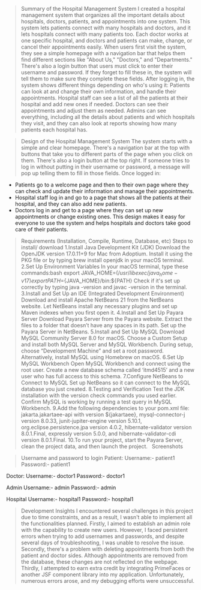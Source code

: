 >Summary of the Hospital Management System
I created a hospital management system that organizes all the important details about hospitals, doctors, patients, and appointments into one system. This system lets patients connect with many hospitals and doctors, and it lets hospitals connect with many patients too. Each doctor works at one specific hospital, and doctors and patients can make, change, or cancel their appointments easily.
When users first visit the system, they see a simple homepage with a navigation bar that helps them find different sections like "About Us," "Doctors," and "Departments." There's also a login button that users must click to enter their username and password. If they forget to fill these in, the system will tell them to make sure they complete these fields.
After logging in, the system shows different things depending on who's using it:
Patients can look at and change their own information, and handle their appointments.
Hospital staff can see a list of all the patients at their hospital and add new ones if needed.
Doctors can see their appointments and adjust them as needed.
Admins can see everything, including all the details about patients and which hospitals they visit, and they can also look at reports showing how many patients each hospital has.

>Design of the Hospital Management System
The system starts with a simple and clear homepage. There's a navigation bar at the top with buttons that take you to different parts of the page when you click on them. There's also a login button at the top right. If someone tries to log in without putting in their username or password, a message will pop up telling them to fill in those fields.
Once logged in:
* Patients go to a welcome page and then to their own page where they can check and update their information and manage their appointments.
* Hospital staff log in and go to a page that shows all the patients at their hospital, and they can also add new patients.
* Doctors log in and get to a page where they can set up new appointments or change existing ones.
This design makes it easy for everyone to use the system and helps hospitals and doctors take good care of their patients.


>Requirements (Installation, Compile, Runtime, Database, etc)
>Steps to install/ download
1.Install Java Development Kit (JDK)
Download the OpenJDK version 17.0.11+9 for Mac from Adoptium.
Install it using the PKG file or by typing brew install openjdk in your macOS terminal.
2.Set Up Environment Variables
In your macOS terminal, type these commands:bash export JAVA_HOME=$(/usr/libexec/java_home -v 17) export PATH=${JAVA_HOME}/bin:${PATH} 
Check if it's set up correctly by typing java -version and javac -version in the terminal.
3.Install and Set Up an IDE (Integrated Development Environment)
Download and install Apache NetBeans 21 from the NetBeans website.
Let NetBeans install any necessary plugins and set up Maven indexes when you first open it.
4.Install and Set Up Payara Server
Download Payara Server from the Payara website.
Extract the files to a folder that doesn’t have any spaces in its path.
Set up the Payara Server in NetBeans.
5.Install and Set Up MySQL
Download MySQL Community Server 8.0 for macOS.
Choose a Custom Setup and install both MySQL Server and MySQL Workbench.
During setup, choose “Development Machine” and set a root password.
Alternatively, install MySQL using Homebrew on macOS.
6.Set Up MySQL Workbench
Open MySQL Workbench and connect using the root user.
Create a new database schema called ‘itmd4515’ and a new user who has full access to this schema.
7.Configure NetBeans to Connect to MySQL
Set up NetBeans so it can connect to the MySQL database you just created.
8.Testing and Verification
Test the JDK installation with the version check commands you used earlier.
Confirm MySQL is working by running a test query in MySQL Workbench.
9.Add the following dependencies to your pom.xml file: jakarta.jakartaee-api with version ${jakartaee}, mysql-connector-j version 8.0.33, junit-jupiter-engine version 5.10.1, org.eclipse.persistence.jpa version 4.0.2, hibernate-validator version 8.0.1.Final, expressly version 5.0.0, and hibernate-validator-cdi version 8.0.1.Final.
10.To run your project, start the Payara Server, clean the project data, and then launch the project.
 
Screenshots



>Username and password to login
Patient:
Username:- patient1
Password:- patient1

Doctor:
Username:- doctor1
Password:- doctor1

Admin
Username:- admin
Password:- admin

Hospital
Username:- hospital1
Password:- hospital1

>Development Insights
I encountered several challenges in this project due to time constraints, and as a result, I wasn't able to implement all the functionalities planned.
Firstly, I aimed to establish an admin role with the capability to create new users. However, I faced persistent errors when trying to add usernames and passwords, and despite several days of troubleshooting, I was unable to resolve the issue.
Secondly, there's a problem with deleting appointments from both the patient and doctor sides. Although appointments are removed from the database, these changes are not reflected on the webpage.
Thirdly, I attempted to earn extra credit by integrating PrimeFaces or another JSF component library into my application. Unfortunately, numerous errors arose, and my debugging efforts were unsuccessful.



